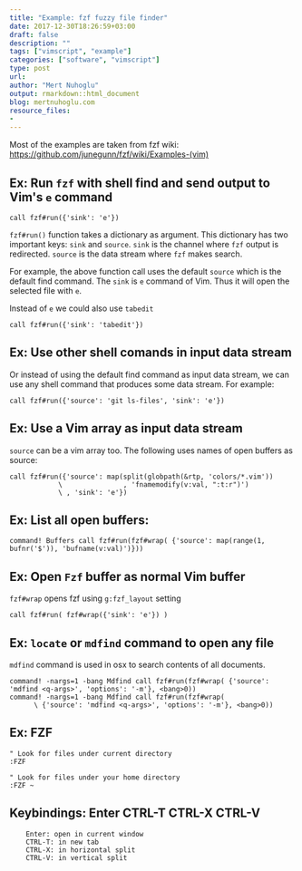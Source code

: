 ```yaml
---
title: "Example: fzf fuzzy file finder"
date: 2017-12-30T18:26:59+03:00 
draft: false
description: ""
tags: ["vimscript", "example"]
categories: ["software", "vimscript"]
type: post
url:
author: "Mert Nuhoglu"
output: rmarkdown::html_document
blog: mertnuhoglu.com
resource_files:
-
---
```


Most of the examples are taken from fzf wiki: https://github.com/junegunn/fzf/wiki/Examples-(vim)

<!--more-->

<!-- toc -->

## Ex: Run `fzf` with shell find and send output to Vim's `e` command

``` vim
call fzf#run({'sink': 'e'})
``` 

`fzf#run()` function takes a dictionary as argument. This dictionary has two important keys: `sink` and `source`. `sink` is the channel where `fzf` output is redirected. `source` is the data stream where `fzf` makes search.

For example, the above function call uses the default `source` which is the default find command. The `sink` is `e` command of Vim. Thus it will open the selected file with `e`. 

Instead of `e` we could also use `tabedit`

``` vim
call fzf#run({'sink': 'tabedit'})
``` 

## Ex: Use other shell comands in input data stream

Or instead of using the default find command as input data stream, we can use any shell command that produces some data stream. For example:

``` vim
call fzf#run({'source': 'git ls-files', 'sink': 'e'})
``` 

## Ex: Use a Vim array as input data stream

`source` can be a vim array too. The following uses names of open buffers as source:

``` vim
call fzf#run({'source': map(split(globpath(&rtp, 'colors/*.vim'))
            \               , 'fnamemodify(v:val, ":t:r")')
            \ , 'sink': 'e'})
``` 

## Ex: List all open buffers:

``` vim
command! Buffers call fzf#run(fzf#wrap( {'source': map(range(1, bufnr('$')), 'bufname(v:val)')}))
``` 

## Ex: Open `Fzf` buffer as normal Vim buffer

`fzf#wrap` opens fzf using `g:fzf_layout` setting

``` vim
call fzf#run( fzf#wrap({'sink': 'e'}) )
``` 

## Ex: `locate` or `mdfind` command to open any file

`mdfind` command is used in osx to search contents of all documents. 

``` vim
command! -nargs=1 -bang Mdfind call fzf#run(fzf#wrap( {'source': 'mdfind <q-args>', 'options': '-m'}, <bang>0))
command! -nargs=1 -bang Mdfind call fzf#run(fzf#wrap(
      \ {'source': 'mdfind <q-args>', 'options': '-m'}, <bang>0))
``` 

## Ex: FZF

``` vim
" Look for files under current directory
:FZF

" Look for files under your home directory
:FZF ~
``` 

## Keybindings: Enter CTRL-T CTRL-X CTRL-V

		Enter: open in current window
		CTRL-T: in new tab
		CTRL-X: in horizontal split
		CTRL-V: in vertical split
